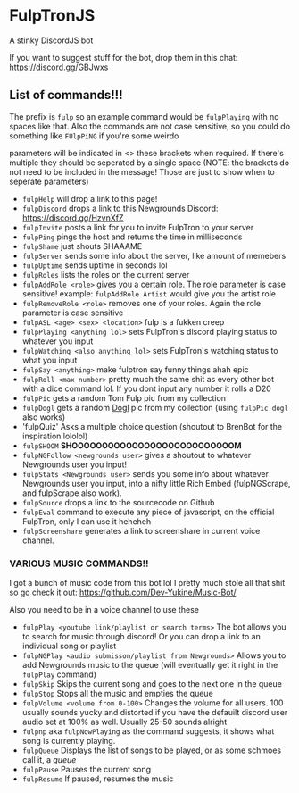 # FulpTronJS
A stinky DiscordJS bot

If you want to suggest stuff for the bot, drop them in this chat: https://discord.gg/GBJwxs

## List of commands!!!
The prefix is `fulp` so an example command would be `fulpPlaying` with no spaces like that. Also the commands are not case sensitive, so you could do something like `FUlpPiNG` if you're some weirdo

parameters will be indicated in <> these brackets when required. If there's multiple they should be seperated by a single space (NOTE: the brackets do not need to be included in the message! Those are just to show when to seperate parameters)

- `fulpHelp` will drop a link to this page!
- `fulpDiscord` drops a link to this Newgrounds Discord: https://discord.gg/HzvnXfZ
- `fulpInvite` posts a link for you to invite FulpTron to your server
- `fulpPing` pings the host and returns the time in milliseconds
- `fulpShame` just shouts SHAAAME
- `fulpServer` sends some info about the server, like amount of memebers
- `fulpUptime` sends uptime in seconds lol
- `fulpRoles` lists the roles on the current server
- `fulpAddRole <role>` gives you a certain role. The role parameter is case sensitive! example: `fulpAddRole Artist` would give you the artist role
- `fulpRemoveRole <role>` removes one of your roles. Again the role parameter is case sensitive
- `fulpASL <age> <sex> <location>` fulp is a fukken creep
- `fulpPlaying <anything lol>` sets FulpTron's discord playing status to whatever you input
- `fulpWatching <also anything lol>` sets FulpTron's watching status to what you input
- `fulpSay <anything>` make fulptron say funny things ahah epic
- `fulpRoll <max number>` pretty much the same shit as every other bot with a dice command lol. If you dont input any number it rolls a D20
- `fulpPic` gets a random Tom Fulp pic from my collection
- `fulpDogl` gets a random [Dogl](https://doggenhausen.newgrounds.com) pic from my collection (using `fulpPic dogl` also works)
- 'fulpQuiz' Asks a multiple choice question (shoutout to BrenBot for the inspiration lololol)
- `fulpSHOOM` **SHOOOOOOOOOOOOOOOOOOOOOOOOOOOM**
- `fulpNGFollow <newgrounds user>` gives a shoutout to whatever Newgrounds user you input!
- `fulpStats <Newgrounds user>` sends you some info about whatever Newgrounds user you input, into a nifty little Rich Embed (fulpNGScrape, and fulpScrape also work).
- `fulpSource` drops a link to the sourcecode on Github
- `fulpEval` command to execute any piece of javascript, on the official FulpTron, only I can use it heheheh
- `fulpScreenshare` generates a link to screenshare in current voice channel.

### VARIOUS MUSIC COMMANDS!!
I got a bunch of music code from this bot lol I pretty much stole all that shit so go check it out: https://github.com/Dev-Yukine/Music-Bot/

Also you need to be in a voice channel to use these

- `fulpPlay <youtube link/playlist or search terms>` The bot allows you to search for music through discord! Or you can drop a link to an individual song or playlist
- `fulpNGPlay <audio submisson/playlist from Newgrounds>` Allows you to add Newgrounds music to the queue (will eventually get it right in the `fulpPlay` command)
- `fulpSkip` Skips the current song and goes to the next one in the queue
- `fulpStop` Stops all the music and empties the queue
- `fulpVolume <volume from 0-100>` Changes the volume for all users. 100 usually sounds yucky and distorted if you have the defauilt discord user audio set at 100% as well. Usually 25-50 sounds alright
- `fulpnp` aka `fulpNowPlaying` as the command suggests, it shows what song is currently playing.
- `fulpQueue` Displays the list of songs to be played, or as some schmoes call it, a *queue*
- `fulpPause` Pauses the current song
- `fulpResume` If paused, resumes the music

